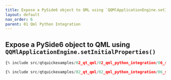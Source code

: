 ```yaml
---
title: Expose a PySide6 object to QML using `QQMlApplicationEngine.setInitialProperties()`
layout: default
nav_order: 6
parent: 01 Qml Python Integration
---
```


## Expose a PySide6 object to QML using `QQMlApplicationEngine.setInitialProperties()`

```python
{% include src/qtquickexamples/02_qt_qml/02_qml_python_integration/06_setinitialproperties.py %}
```

```qml
{% include src/qtquickexamples/02_qt_qml/02_qml_python_integration/06_setinitialproperties.qml %}
```